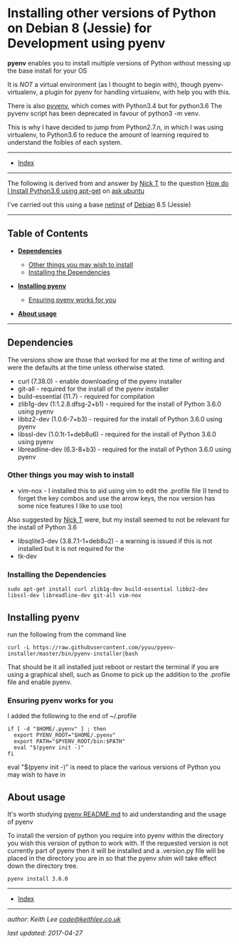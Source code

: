 # Installing other versions of Python on Debian 8 (Jessie) for Development using pyenv

**pyenv** enables you to install multiple versions of Python without messing up the base install for your OS

It is *NOT* a virtual environment (as I thought to begin with), though pyenv-virtualenv, a plugin for pyenv for handling virtualenv, with help you with this.

There is also [pyvenv](https://docs.python.org/3/library/venv.html), which comes with Python3.4 but for python3.6 The pyvenv script has been deprecated in favour of python3 -m venv.

This is why I have decided to jump from Python2.7.n, in which I was using virtualenv, to Python3.6 to reduce the amount of learning required to understand the foibles of each system.
 
----

* [Index](README.md)

----

The following is derived from and answer by [Nick T](https://askubuntu.com/users/140640/nick-t)
to the question [How do I Install Python3.6 using apt-get](https://askubuntu.com/questions/865554/how-do-i-install-python-3-6-using-apt-get) on [ask ubuntu](https://askubuntu.com/)

I've carried out this using a base [netinst](https://www.debian.org/releases/stable/debian-installer/) of [Debian](https://www.debian.org/) 8.5 (Jessie)

----


## Table of Contents

* **[Dependencies](#Dependencies)**
  * [Other things you may wish to install](#other-things-you-may-wish-to-install)
  * [Installing the Dependencies](#installing-the-dependances)

* **[Installing pyenv](#installing-pyenv)**
  * [Ensuring pyenv works for you](#ensuring-pyenv-works-for-you)

* **[About usage](#about-usage)**


----

## Dependencies

The versions show are those that worked for me at the time of writing and were the defaults at the time unless otherwise stated.

* curl (7.38.0) - enable downloading of the pyenv installer
* git-all - required for the install of the pyenv installer
* build-essential (11.7) - required for compilation
* zlib1g-dev (1:1.2.8.dfsg-2+b1) - required for the install of Python 3.6.0 using pyenv
* libbz2-dev (1.0.6-7+b3) - required for the install of Python 3.6.0 using pyenv
* libssl-dev (1.0.1t-1+deb8u6) - required for the install of Python 3.6.0 using pyenv
* libreadline-dev (6.3-8+b3) - required for the install of Python 3.6.0 using pyenv

### Other things you may wish to install

* vim-nox - I installed this to aid using vim to edit the .profile file (I tend to forget the key combos and use the arrow keys, the nox version has some nice features I like to use too)


Also suggested by [Nick T](https://askubuntu.com/users/140640/nick-t) were, but my install seemed to not be relevant for the install of Python 3.6
* libsqlite3-dev (3.8.7.1-1+deb8u2) - a warning is issued if this is not installed but it is not required for the
* tk-dev


### Installing the Dependencies

  `sudo apt-get install curl zlib1g-dev build-essential libbz2-dev libssl-dev libreadline-dev git-all vim-nox`


## Installing pyenv

run the following from the command line

  `curl -L https://raw.githubusercontent.com/yyuu/pyenv-installer/master/bin/pyenv-installer|bash`


That should be it all installed just reboot or restart the terminal if you are using a graphical shell, such as Gnome to pick up the addition to the .profile file and enable pyenv.


### Ensuring pyenv works for you

I added the following to the end of ~/.profile

~~~~~~~~~~~~~~~~~~~~~~~~~~~~~~~~~~~~
if [ -d "$HOME/.pyenv" ] ; then
  export PYENV_ROOT="$HOME/.pyenv"
  export PATH="$PYENV_ROOT/bin:$PATH"
  eval "$(pyenv init -)"
fi
~~~~~~~~~~~~~~~~~~~~~~~~~~~~~~~~~~~~


eval "$(pyenv init -)" is need to place the various versions of Python you may wish to have in


## About usage

It's worth studying [pyenv README.md](https://github.com/pyenv/pyenv/blob/master/README.md) to aid understanding and the usage of pyenv

To install the version of python you require into pyenv within the directory you wish this version of python to work with.
If the requested version is not currently part of pyenv then it will be installed and a .version.py file will be placed in the directory you are in so that the pyenv *shim* will take effect down the directory tree.

  `pyenv install 3.6.0`

----

* [Index](README.md)

----

*author: Keith Lee <code@keithlee.co.uk>*

*last updated: 2017-04-27*




